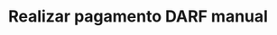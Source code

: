 ---
title: Realizar pagamento DARF manual
api:
  file: readme-hml-corebank.json
  operationId: post_v1-payment-darf-manual
hidden: false
---